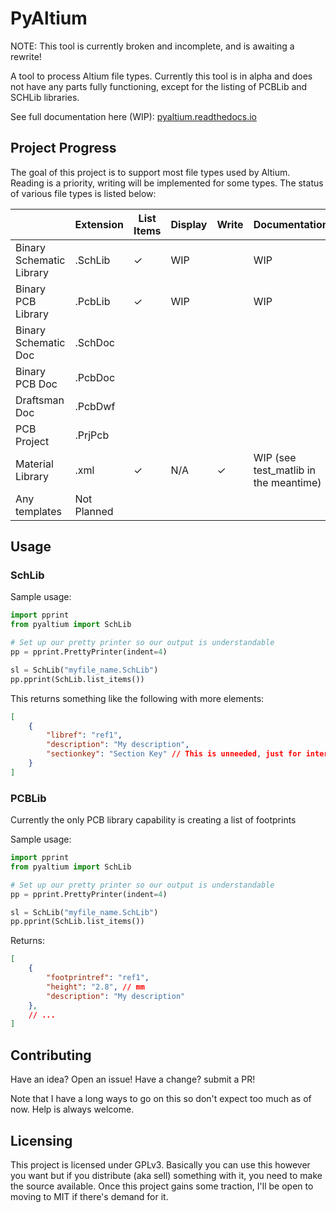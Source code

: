 # PyAltium

NOTE: This tool is currently broken and incomplete, and is awaiting a rewrite!

A tool to process Altium file types. Currently this tool is in alpha and does not have any parts fully functioning, except for the listing of PCBLib and SCHLib libraries.

See full documentation here (WIP): [pyaltium.readthedocs.io](http://pyaltium.readthedocs.io)

## Project Progress

The goal of this project is to support most file types used by Altium. Reading is a priority, writing will be implemented for some types. The status of various file types is listed below:

|                          | Extension   | List Items | Display | Write | Documentation                         |
| ------------------------ | ----------- | ---------- | ------- | ----- | ------------------------------------- |
| Binary Schematic Library | .SchLib     | ✓          | WIP     |       | WIP                                   |
| Binary PCB Library       | .PcbLib     | ✓          | WIP     |       | WIP                                   |
| Binary Schematic Doc     | .SchDoc     |            |         |       |                                       |
| Binary PCB Doc           | .PcbDoc     |            |         |       |                                       |
| Draftsman Doc            | .PcbDwf     |            |         |       |                                       |
| PCB Project              | .PrjPcb     |            |         |       |                                       |
| Material Library         | .xml        | ✓          | N/A     | ✓     | WIP (see test_matlib in the meantime) |
| Any templates            | Not Planned |            |         |       |                                       |

## Usage

### SchLib

Sample usage:

```python
import pprint
from pyaltium import SchLib

# Set up our pretty printer so our output is understandable
pp = pprint.PrettyPrinter(indent=4)

sl = SchLib("myfile_name.SchLib")
pp.pprint(SchLib.list_items())
```

This returns something like the following with more elements:

```JSON
[
    {
        "libref": "ref1",
        "description": "My description",
        "sectionkey": "Section Key" // This is unneeded, just for internals
    }
]
```

### PCBLib

Currently the only PCB library capability is creating a list of footprints

Sample usage:

```python
import pprint
from pyaltium import SchLib

# Set up our pretty printer so our output is understandable
pp = pprint.PrettyPrinter(indent=4)

sl = SchLib("myfile_name.SchLib")
pp.pprint(SchLib.list_items())
```

Returns:

```JSON
[
    {
        "footprintref": "ref1",
        "height": "2.8", // mm
        "description": "My description"
    },
    // ...
]
```

## Contributing

Have an idea? Open an issue! Have a change? submit a PR!

Note that I have a long ways to go on this so don't expect too much as of now.
Help is always welcome.

## Licensing

This project is licensed under GPLv3. Basically you can use this however you
want but if you distribute (aka sell) something with it, you need to make
the source available. Once this project gains some traction, I'll be open to
moving to MIT if there's demand for it.
